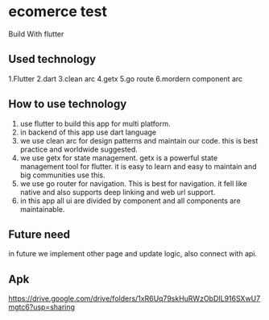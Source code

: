 # ecomerce test

Build With flutter

## Used technology
1.Flutter
2.dart
3.clean arc
4.getx
5.go route
6.mordern component arc

## How to use technology
1. use flutter to build this app for multi platform.
2. in backend of this app use dart language
3. we use clean arc for design patterns and maintain our code. this is best practice and worldwide suggested.
4. we use getx for state management. getx is a powerful state management tool for flutter. it is easy to learn and easy to maintain and big communities use this.
5. we use go router for navigation. This is best for navigation. it fell like native and also supports deep linking and web url support.
6. in this app all ui are divided by component and all components are maintainable.

## Future need
in future we implement other page and update logic, also connect with api.


## Apk
https://drive.google.com/drive/folders/1xR6Uq79skHuRWzObDIL916SXwU7mgtc6?usp=sharing
